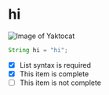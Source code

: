 # hi
![Image of Yaktocat](https://octodex.github.com/images/yaktocat.png)
``` java
String hi = "hi";
```
- [x] List syntax is required
- [x] This item is complete
- [ ] This item is not complete
